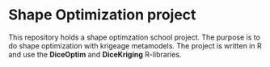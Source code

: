 # Shape Optimization project
This repository holds a shape optimzation school project. The purpose is to do shape optimization with krigeage metamodels. The project is written in R and use the **DiceOptim** and **DiceKriging** R-libraries.
